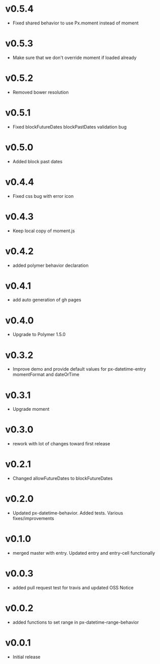 v0.5.4
==================
* Fixed shared behavior to use Px.moment instead of moment

v0.5.3
==================
* Make sure that we don't override moment if loaded already

v0.5.2
==================
* Removed bower resolution

v0.5.1
==================
* Fixed blockFutureDates blockPastDates validation bug

v0.5.0
==================
* Added block past dates

v0.4.4
==================
* Fixed css bug with error icon

v0.4.3
==================
* Keep local copy of moment.js

v0.4.2
==================
* added polymer behavior declaration

v0.4.1
==================
* add auto generation of gh pages

v0.4.0
==================
* Upgrade to Polymer 1.5.0

v0.3.2
==================
* Improve demo and provide default values for px-datetime-entry momentFormat and dateOrTime

v0.3.1
==================
* Upgrade moment

v0.3.0
==================
* rework with lot of changes toward first release

v0.2.1
==================
* Changed allowFutureDates to blockFutureDates

v0.2.0
==================
* Updated px-datetime-behavior. Added tests. Various fixes/improvements

v0.1.0
==================
* merged master with entry. Updated entry and entry-cell functionally

v0.0.3
==================
* added pull request test for travis and updated OSS Notice

v0.0.2
==================
* added functions to set range in px-datetime-range-behavior

v0.0.1
==================
* Initial release
